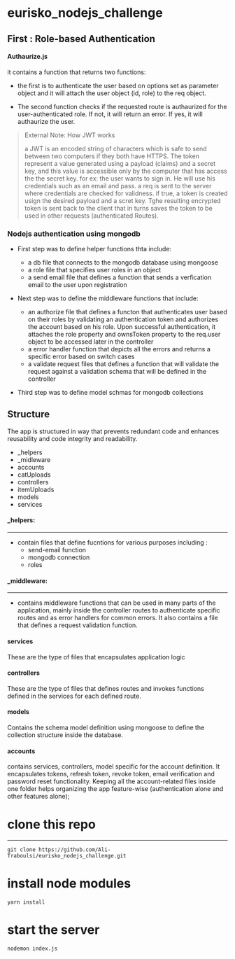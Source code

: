 # eurisko_nodejs_challenge

## First : Role-based Authentication


#### Authaurize.js

it contains a function that returns two functions:   

- the first is to authenticate the user based on options set as parameter object
and it will attach the user object (id, role) to the req object.

- The second function checks if the requested route is authaurized for the user-authenticated role. If not, it will return an error. If yes, it will authaurize the user.



> External Note:
> How JWT works
>  
> a JWT is an encoded string of characters which is safe to send between two computers if they both have HTTPS. The token represent a value generated using a payload (claims) and a secret key, and this value is accessible only by the computer that has access the the secret key. 
> for ex: the user wants to sign in. He will use his credentials such as an email and pass. a req is sent to the server where credentials are checked for validness. if true, a token is created usign the desired payload and a scret key. Tghe resulting encrypted token is sent back to the client that in turns saves the token to be used in other requests (authenticated Routes).
>


### Nodejs authentication using mongodb

- First step was to define helper functions thta include:
	+ a db file that connects to the mongodb database using mongoose
	+ a role file that specifies user roles in an object
	+ a send email file that defines a function that sends a verfication email to the user upon registration 
	
- Next step was to define the middleware functions that include:
	+ an authorize file that defines a functon that authenticates user based on their roles by validating an authentication token and authorizes the account based on his role. Upon successful authentication, it attaches the role property and ownsToken property to the req.user object to be accessed later in the controller
	+ a error handler function that depicts all the errors and returns a specific error based on switch cases
	+ a validate request files that defines a function that will validate the request against a validation schema that will be defined in the controller

- Third step was to define model schmas for mongodb collections


## Structure

The app is structured in way that prevents redundant code and enhances reusability and code integrity and readability. 

- _helpers
- _midleware
- accounts
- catUploads
- controllers
- itemUploads
- models
- services

#### _helpers: 
--------

- contain files that define fucntions for various purposes including :
	+ send-email function
	+ mongodb connection
	+ roles
	
#### _middleware: 
----

- contains middleware functions that can be used in many parts of the application, mainly inside the controller routes to authenticate specific routes and as error handlers for common errors. It also contains a file that defines a request validation function.


#### services

These are the type of files that encapsulates application logic 

#### controllers

These are the type of files that defines routes and invokes functions defined in the services for each defined route. 

#### models

Contains the schema model definition using mongoose to define the collection structure inside the database.

#### accounts

contains services, controllers, model specific for the account definition. It encapsulates tokens, refresh token, revoke token, email verification and password reset functionality. Keeping all the account-related files inside one folder helps organizing the app feature-wise (authentication alone and other features alone);


# clone this repo
----

``` 
git clone https://github.com/Ali-Traboulsi/eurisko_nodejs_challenge.git
```

# install node modules

```
yarn install
```

# start the server

```
nodemon index.js
```

